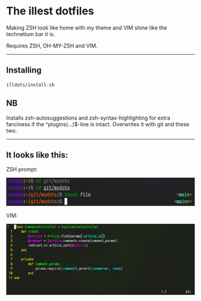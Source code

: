 # The illest dotfiles

Making ZSH look like home with my theme and VIM shine like the technetium bar it is.

Requires ZSH, OH-MY-ZSH and VIM.

---

## Installing

```git clone https://www.github.com/technetiumNerd/illdots
illdots/install.sh
```

## NB

Installs zsh-autosuggestions and zsh-syntax-highlighting for extra fanciness if the ^plugins(...)$-line is intact. 
Overwrites it with git and these two.

---

## It looks like this:

ZSH prompt:

![Prompt](./images/illprompt.png "The illest prompt")

VIM:

![Vim](./images/illvim.png "The illest vimconfig")
